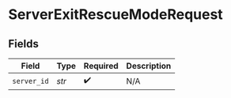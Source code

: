 # ServerExitRescueModeRequest


## Fields

| Field              | Type               | Required           | Description        |
| ------------------ | ------------------ | ------------------ | ------------------ |
| `server_id`        | *str*              | :heavy_check_mark: | N/A                |